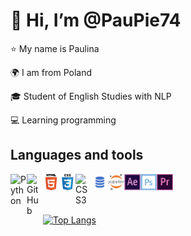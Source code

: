 # 👋 Hi, I’m @PauPie74

:star: My name is Paulina

:earth_africa: I am from Poland

:mortar_board: Student of English Studies with NLP

:computer: Learning programming

## Languages and tools
<img align="left" alt="Python" width="26px" src="https://raw.githubusercontent.com/jmnote/z-icons/master/svg/python.svg" />
<img align="left" alt="GitHub" width="26px" src="https://raw.githubusercontent.com/jmnote/z-icons/master/svg/github.svg" />
<img align="left" alt="HTML5" width="26px" src="https://raw.githubusercontent.com/github/explore/80688e429a7d4ef2fca1e82350fe8e3517d3494d/topics/html/html.png" />
<img align="left" alt="CSS3" width="26px" src="https://raw.githubusercontent.com/github/explore/80688e429a7d4ef2fca1e82350fe8e3517d3494d/topics/css/css.png" />
<img align="left" alt="CSS3" width="26px" src="https://raw.githubusercontent.com/jmnote/z-icons/master/svg/javascript.svg" />
<img align="left" alt="SQL" width="26px" src="https://raw.githubusercontent.com/github/explore/80688e429a7d4ef2fca1e82350fe8e3517d3494d/topics/sql/sql.png" />
<img align="left" alt="Jupyter" width="26px" src="https://raw.githubusercontent.com/devicons/devicon/9f4f5cdb393299a81125eb5127929ea7bfe42889/icons/jupyter/jupyter-original-wordmark.svg" />
<img align="left" alt="AE" width="26px" src="https://raw.githubusercontent.com/devicons/devicon/9f4f5cdb393299a81125eb5127929ea7bfe42889/icons/aftereffects/aftereffects-original.svg" />
<img align="left" alt="PS" width="26px" src="https://raw.githubusercontent.com/devicons/devicon/9f4f5cdb393299a81125eb5127929ea7bfe42889/icons/photoshop/photoshop-line.svg" />
<img align="left" alt="PP" width="26px" src="https://raw.githubusercontent.com/devicons/devicon/9f4f5cdb393299a81125eb5127929ea7bfe42889/icons/premierepro/premierepro-original.svg" />

<br />
<br />
<br />



[![Top Langs](https://github-readme-stats.vercel.app/api/top-langs/?username=PauPie74&hide=jupyter%20notebook&layout=compact&theme=radical)](https://github.com/anuraghazra/github-readme-stats)

<!---
PauPie74/PauPie74 is a ✨ special ✨ repository because its `README.md` (this file) appears on your GitHub profile.
You can click the Preview link to take a look at your changes.
--->
